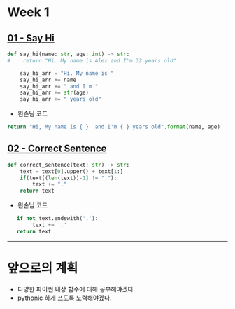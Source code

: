 # Week 1
## [01 - Say Hi](https://py.checkio.org/en/mission/say-history/)
```python
def say_hi(name: str, age: int) -> str:
#    return "Hi. My name is Alex and I'm 32 years old"

    say_hi_arr = "Hi. My name is "
    say_hi_arr += name
    say_hi_arr += " and I'm "
    say_hi_arr += str(age)
    say_hi_arr += " years old"
```

* 왼손님 코드
```python
return "Hi, My name is { }  and I'm { } years old".format(name, age)
```

## [02 - Correct Sentence](https://py.checkio.org/en/mission/correct-sentence/)

```python
def correct_sentence(text: str) -> str:
    text = text[0].upper() + text[1:]
    if(text[(len(text))-1] != "."):
        text += "."
    return text
```
* 왼손님 코드
```python
   if not text.endswith('.'):
   	    text += '.'
   return text
```

---

# 앞으로의 계획
* 다양한 파이썬 내장 함수에 대해 공부해야겠다.
* pythonic 하게 쓰도록 노력해야겠다.


    
